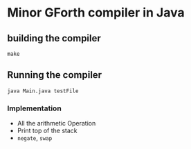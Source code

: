 # Minor GForth compiler in Java


## building the compiler
`make`

## Running the compiler
`java Main.java testFile`


### Implementation
* All the arithmetic Operation
* Print top of the stack
* `negate`, `swap`